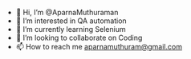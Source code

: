 - 👋 Hi, I’m @AparnaMuthuraman
- 👀 I’m interested in QA automation 
- 🌱 I’m currently learning Selenium 
- 💞️ I’m looking to collaborate on Coding 
- 📫 How to reach me aparnamuthuram@gmail.com

<!---
AparnaMuthuraman/AparnaMuthuraman is a ✨ special ✨ repository because its `README.md` (this file) appears on your GitHub profile.
You can click the Preview link to take a look at your changes.
--->
